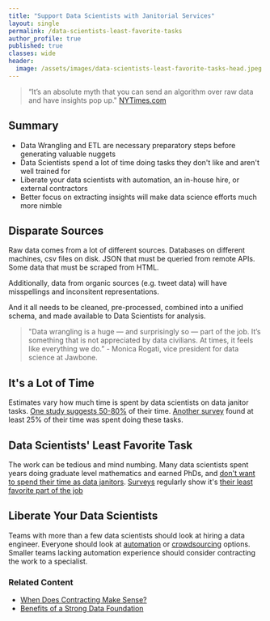 ```yaml
---
title: "Support Data Scientists with Janitorial Services"
layout: single
permalink: /data-scientists-least-favorite-tasks
author_profile: true
published: true
classes: wide
header:
  image: /assets/images/data-scientists-least-favorite-tasks-head.jpeg
---
```

> “It’s an absolute myth that you can send an algorithm over raw data and have insights pop up." [NYTimes.com](https://www.nytimes.com/2014/08/18/technology/for-big-data-scientists-hurdle-to-insights-is-janitor-work.html)

## Summary
* Data Wrangling and ETL are necessary preparatory steps before generating valuable nuggets
* Data Scientists spend a lot of time doing tasks they don't like and aren't well trained for
* Liberate your data scientists with automation, an in-house hire, or external contractors
* Better focus on extracting insights will make data science efforts much more nimble

## Disparate Sources
Raw data comes from a lot of different sources.  Databases on different machines, csv files on disk.  JSON that must be queried from remote APIs.  Some data that must be scraped from HTML.

Additionally, data from organic sources (e.g. tweet data) will have misspellings and inconsitent representations.

And it all needs to be cleaned, pre-processed, combined into a unified schema, and made available to Data Scientists for analysis.

> "Data wrangling is a huge — and surprisingly so — part of the job.  It’s something that is not appreciated by data civilians. At times, it feels like everything we do.” - Monica Rogati, vice president for data science at Jawbone.

## It's a Lot of Time
Estimates vary how much time is spent by data scientists on data janitor tasks.  [One study suggests 50-80%](https://www.nytimes.com/2014/08/18/technology/for-big-data-scientists-hurdle-to-insights-is-janitor-work.html) of their time.  [Another survey](http://community.datacamp.com.s3.amazonaws.com/community/production/ckeditor_assets/pictures/393/content_infographic_fixed.jpg) found at least 25% of their time was spent doing these tasks.

## Data Scientists' Least Favorite Task
The work can be tedious and mind numbing.  Many data scientists spent years doing graduate level mathematics and earned PhDs, and [don't want to spend their time as data janitors](https://amplitude.com/blog/2016/07/19/stop-treating-data-scientist-like-janitor/).  [Surveys](https://www.forbes.com/sites/gilpress/2016/03/23/data-preparation-most-time-consuming-least-enjoyable-data-science-task-survey-says/#31189ab36f63) regularly show it's [their least favorite part of the job](https://www.infoworld.com/article/3047584/big-data/hottest-job-data-scientists-say-theyre-still-mostly-digital-janitors.html)

## Liberate Your Data Scientists
Teams with more than a few data scientists should look at hiring a data engineer.  Everyone should look at [automation](https://trifacta.com) or [crowdsourcing](https://crowdflower.com) options.  Smaller teams lacking automation experience should consider contracting the work to a specialist.

### Related Content
* [When Does Contracting Make Sense?](/when-does-it-make-sense-to-contract-data-engineering-tasks)
* [Benefits of a Strong Data Foundation](/strong-data-foundations)
